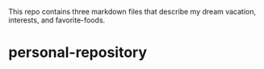 This repo contains three markdown files that describe my dream vacation, interests, and favorite-foods.
# personal-repository
